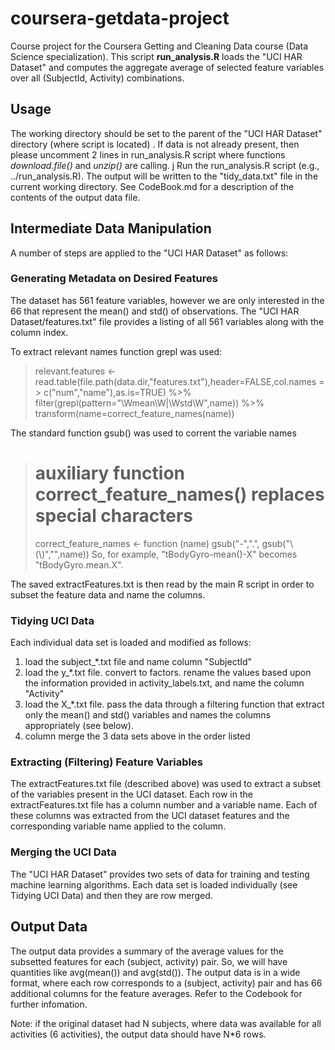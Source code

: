 # coursera-getdata-project


Course project for the Coursera  Getting and Cleaning Data course (Data Science specialization).
This script **run\_analysis.R**  loads the "UCI HAR Dataset" and computes the aggregate average of
selected feature variables over all (SubjectId, Activity) combinations.

## Usage

The working directory should be set to the parent of the "UCI HAR Dataset"
directory (where script is located) . If data is not already present, then please uncomment 2 lines in run\_analysis.R script where functions *download.file()* and *unzip()* are calling.   j
  Run the run\_analysis.R script (e.g., ../run\_analysis.R).  The
output will be written to the "tidy\_data.txt" file in the current working
directory.  See CodeBook.md for a description of the contents of the
output data file.


## Intermediate Data Manipulation

A number of steps are applied to the "UCI HAR Dataset" as follows:

### Generating Metadata on Desired Features

The dataset has 561 feature variables, however we are only interested in
the 66 that represent the mean() and std() of observations.  The 
"UCI HAR Dataset/features.txt" file provides a listing of all 561 variables
along with the column index. 

To extract relevant names function grepl  was used:

> relevant.features  <-   read.table(file.path(data.dir,"features.txt"),header=FALSE,col.names = > c("num","name"),as.is=TRUE) %>%
>  filter(grepl(pattern="\\Wmean\\W|\\Wstd\\W",name)) %>%
>  transform(name=correct_feature_names(name))




The standard function  gsub()  was used to
corrent the variable names

> # auxiliary function correct_feature_names() replaces special characters
> correct_feature_names <- 
>  function (name)  gsub("-",".",     gsub("\\(\\)","",name)) 
So, for example, "tBodyGyro-mean()-X" becomes "tBodyGyro.mean.X".
  
  



The saved extractFeatures.txt is then read by the main R script in order
to subset the feature data and name the columns.

### Tidying UCI Data

Each individual data set is loaded and modified as follows:

 1. load the subject\_\*.txt file and name column "SubjectId"
 2. load the y\_\*.txt file. convert to factors. rename the values based
    upon the information provided in activity\_labels.txt, and name the
    column "Activity"
 3. load the X\_\*.txt file.  pass the data through a filtering function
    that extract only the mean() and std() variables and names the columns
    appropriately (see below).
 4. column merge the 3 data sets above in the order listed

### Extracting (Filtering)  Feature Variables

The extractFeatures.txt file (described above) was used to extract a
subset of the variables present in the UCI dataset.  Each row in the
extractFeatures.txt file has a column number and a variable name.  Each of
these columns was extracted from the UCI dataset features and the
corresponding variable name applied to the column.

### Merging the UCI Data

The "UCI HAR Dataset" provides two sets of data for training and testing
machine learning algorithms.  Each data set is loaded individually (see
Tidying UCI Data) and then they are row merged.

## Output Data

The output data provides a summary of the average values for the subsetted
features for each (subject, activity) pair.  So, we will have quantities
like avg(mean()) and avg(std()).  The output data is in a wide format,
where each row corresponds to a (subject, activity) pair and has 66
additional columns for the feature averages.  Refer to the Codebook for
further infomation.

Note: if the original dataset had N subjects, where data was available for
all activities (6 activities), the output data should have N\*6 rows.

